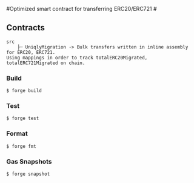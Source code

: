 #Optimized  smart contract for transferring ERC20/ERC721 #

## Contracts

```
src
    ├─ UniqlyMigration -> Bulk transfers written in inline assembly for ERC20, ERC721.
Using mappings in order to track totalERC20Migrated, totalERC721Migrated on chain.
 ```

### Build

```shell
$ forge build
```

### Test

```shell
$ forge test
```

### Format

```shell
$ forge fmt
```

### Gas Snapshots

```shell
$ forge snapshot
```

